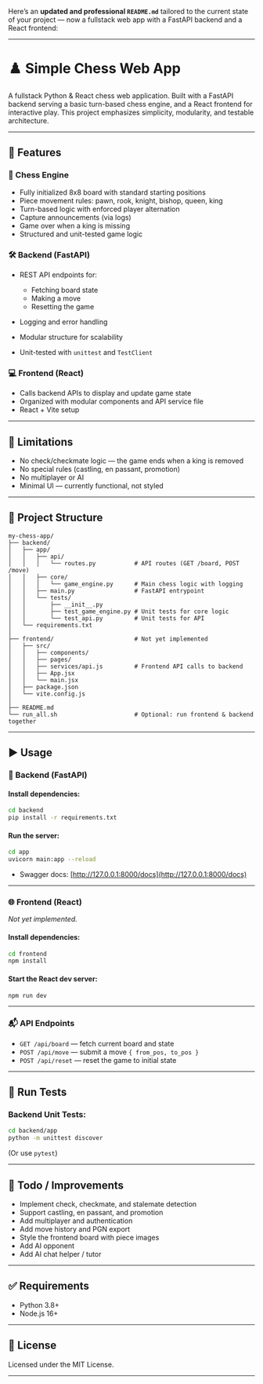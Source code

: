 Here’s an **updated and professional `README.md`** tailored to the current state of your project — now a fullstack web app with a FastAPI backend and a React frontend:

---

# ♟️ Simple Chess Web App

A fullstack Python & React chess web application. Built with a FastAPI backend serving a basic turn-based chess engine, and a React frontend for interactive play. This project emphasizes simplicity, modularity, and testable architecture.

---

## 🚀 Features

### 🧠 Chess Engine

* Fully initialized 8x8 board with standard starting positions
* Piece movement rules: pawn, rook, knight, bishop, queen, king
* Turn-based logic with enforced player alternation
* Capture announcements (via logs)
* Game over when a king is missing
* Structured and unit-tested game logic

### 🛠 Backend (FastAPI)

* REST API endpoints for:

  * Fetching board state
  * Making a move
  * Resetting the game
* Logging and error handling
* Modular structure for scalability
* Unit-tested with `unittest` and `TestClient`

### 💻 Frontend (React)

* Calls backend APIs to display and update game state
* Organized with modular components and API service file
* React + Vite setup

---

## 🧪 Limitations

* No check/checkmate logic — the game ends when a king is removed
* No special rules (castling, en passant, promotion)
* No multiplayer or AI
* Minimal UI — currently functional, not styled

---

## 📁 Project Structure

```
my-chess-app/
├── backend/
│   ├── app/
│   │   ├── api/
│   │   │   └── routes.py           # API routes (GET /board, POST /move)
│   │   ├── core/
│   │   │   └── game_engine.py      # Main chess logic with logging
│   │   ├── main.py                 # FastAPI entrypoint
│   │   └── tests/
│   │       ├── __init__.py
│   │       ├── test_game_engine.py # Unit tests for core logic
│   │       └── test_api.py         # Unit tests for API
│   └── requirements.txt
│
├── frontend/                       # Not yet implemented
│   ├── src/
│   │   ├── components/
│   │   ├── pages/
│   │   ├── services/api.js         # Frontend API calls to backend
│   │   ├── App.jsx
│   │   └── main.jsx
│   ├── package.json
│   └── vite.config.js
│
├── README.md
└── run_all.sh                      # Optional: run frontend & backend together
```

---

## ▶️ Usage

### 🐍 Backend (FastAPI)

#### Install dependencies:

```bash
cd backend
pip install -r requirements.txt
```

#### Run the server:

```bash
cd app
uvicorn main:app --reload
```

* Swagger docs: [http://127.0.0.1:8000/docs](http://127.0.0.1:8000/docs)

---

### 🌐 Frontend (React)

*Not yet implemented.*

#### Install dependencies:

```bash
cd frontend
npm install
```

#### Start the React dev server:

```bash
npm run dev
```

---

### 📬 API Endpoints

* `GET /api/board` — fetch current board and state
* `POST /api/move` — submit a move `{ from_pos, to_pos }`
* `POST /api/reset` — reset the game to initial state

---

## 🧪 Run Tests

### Backend Unit Tests:

```bash
cd backend/app
python -m unittest discover
```

(Or use `pytest`)

---

## 📌 Todo / Improvements

* Implement check, checkmate, and stalemate detection
* Support castling, en passant, and promotion
* Add multiplayer and authentication
* Add move history and PGN export
* Style the frontend board with piece images
* Add AI opponent
* Add AI chat helper / tutor

---

## ✅ Requirements

* Python 3.8+
* Node.js 16+

---

## 📄 License

Licensed under the MIT License.

---
